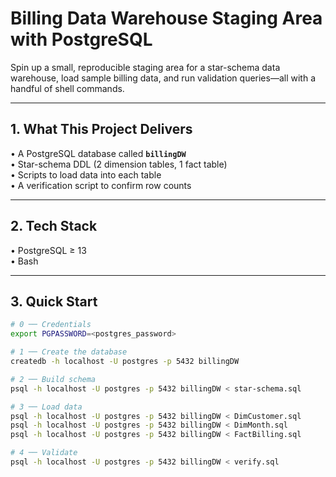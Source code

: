# Billing Data Warehouse Staging Area with PostgreSQL

Spin up a small, reproducible staging area for a star-schema data warehouse, load sample billing data, and run validation queries—all with a handful of shell commands.

---

## 1. What This Project Delivers
• A PostgreSQL database called **`billingDW`**  
• Star-schema DDL (2 dimension tables, 1 fact table)  
• Scripts to load data into each table  
• A verification script to confirm row counts  

---

## 2. Tech Stack
• PostgreSQL ≥ 13  
• Bash

---

## 3. Quick Start

```bash
# 0 ── Credentials
export PGPASSWORD=<postgres_password>

# 1 ── Create the database
createdb -h localhost -U postgres -p 5432 billingDW

# 2 ── Build schema
psql -h localhost -U postgres -p 5432 billingDW < star-schema.sql

# 3 ── Load data
psql -h localhost -U postgres -p 5432 billingDW < DimCustomer.sql
psql -h localhost -U postgres -p 5432 billingDW < DimMonth.sql
psql -h localhost -U postgres -p 5432 billingDW < FactBilling.sql

# 4 ── Validate
psql -h localhost -U postgres -p 5432 billingDW < verify.sql

```
